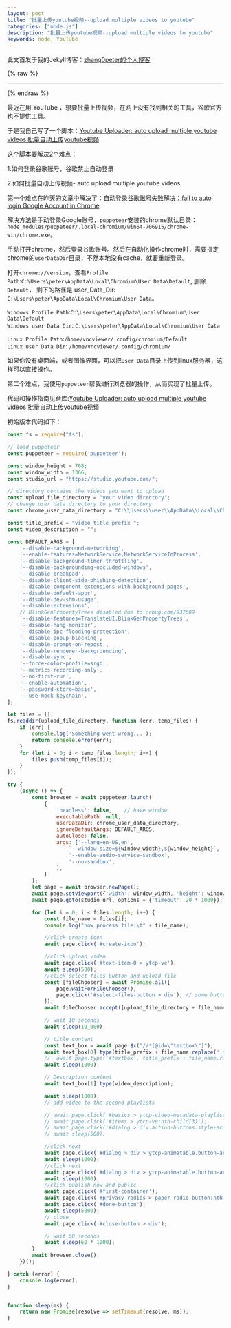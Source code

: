 ```yaml
---
layout: post
title: "批量上传youtube视频--upload multiple videos to youtube"
categories: ["node.js"]
description: "批量上传youtube视频--upload multiple videos to youtube"
keywords: node, YouTube
---
```


此文首发于我的Jekyll博客：[zhang0peter的个人博客](https://zhang0peter.com)         

{% raw %}
***          
{% endraw %}

最近在用 YouTube ，想要批量上传视频，在网上没有找到相关的工具，谷歌官方也不提供工具。

于是我自己写了一个脚本：[Youtube Uploader: auto upload multiple youtube videos 批量自动上传youtube视频](https://github.com/zhang0peter/youtube-upload-multi-videos)

这个脚本要解决2个难点：

1.如何登录谷歌账号，谷歌禁止自动登录

2.如何批量自动上传视频- auto upload multiple youtube videos

第一个难点在昨天的文章中解决了：[自动登录谷歌账号失败解决：fail to auto login Google Account in Chrome](https://zhang0peter.com/2020/02/17/chrome-auto/)

解决方法是手动登录Google账号，`puppeteer`安装的chrome默认目录：
`node_modules/puppeteer/.local-chromium/win64-706915/chrome-win/chrome.exe`。

手动打开chrome，然后登录谷歌账号。然后在自动化操作chrome时，需要指定chrome的`userDataDir`目录，不然本地没有cache，就要重新登录。

打开`chrome://version`，查看`Profile Path`:`C:\Users\peter\AppData\Local\Chromium\User Data\Default`, 删除 `Default`， 剩下的路径是 user_Data_Dir: `C:\Users\peter\AppData\Local\Chromium\User Data`。


`Windows Profile Path`:`C:\Users\peter\AppData\Local\Chromium\User Data\Default`      
`Windows user Data Dir`: `C:\Users\peter\AppData\Local\Chromium\User Data`   

`Linux Profile Path`:`/home/vncviewer/.config/chromium/Default`      
`Linux user Data Dir`: `/home/vncviewer/.config/chromium/`   

如果你没有桌面端，或者图像界面，可以把`User Data`目录上传到linux服务器，这样可以直接操作。

第二个难点，我使用`puppeteer`帮我进行浏览器的操作，从而实现了批量上传。

代码和操作指南见仓库:[Youtube Uploader: auto upload multiple youtube videos 批量自动上传youtube视频](https://github.com/zhang0peter/youtube-upload-multi-videos)


初始版本代码如下：

```js
const fs = require("fs");

// load puppeteer
const puppeteer = require('puppeteer');

const window_height = 768;
const window_width = 1366;
const studio_url = "https://studio.youtube.com/";

// directory contains the videos you want to upload
const upload_file_directory = "your video directory";
// change user data directory to your directory
const chrome_user_data_directory = "C:\\Users\\user\\AppData\\Local\\Chromium\\User Data";

const title_prefix = "video title prefix ";
const video_description = "";

const DEFAULT_ARGS = [
    '--disable-background-networking',
    '--enable-features=NetworkService,NetworkServiceInProcess',
    '--disable-background-timer-throttling',
    '--disable-backgrounding-occluded-windows',
    '--disable-breakpad',
    '--disable-client-side-phishing-detection',
    '--disable-component-extensions-with-background-pages',
    '--disable-default-apps',
    '--disable-dev-shm-usage',
    '--disable-extensions',
    // BlinkGenPropertyTrees disabled due to crbug.com/937609
    '--disable-features=TranslateUI,BlinkGenPropertyTrees',
    '--disable-hang-monitor',
    '--disable-ipc-flooding-protection',
    '--disable-popup-blocking',
    '--disable-prompt-on-repost',
    '--disable-renderer-backgrounding',
    '--disable-sync',
    '--force-color-profile=srgb',
    '--metrics-recording-only',
    '--no-first-run',
    '--enable-automation',
    '--password-store=basic',
    '--use-mock-keychain',
];

let files = [];
fs.readdir(upload_file_directory, function (err, temp_files) {
    if (err) {
        console.log('Something went wrong...');
        return console.error(err);
    }
    for (let i = 0; i < temp_files.length; i++) {
        files.push(temp_files[i]);
    }
});

try {
    (async () => {
        const browser = await puppeteer.launch(
            {
                'headless': false,    // have window
                executablePath: null,
                userDataDir: chrome_user_data_directory,
                ignoreDefaultArgs: DEFAULT_ARGS,
                autoClose: false,
                args: ['--lang=en-US,en',
                    `--window-size=${window_width},${window_height}`,
                    '--enable-audio-service-sandbox',
                    '--no-sandbox',
                ],
            }
        );
        let page = await browser.newPage();
        await page.setViewport({'width': window_width, 'height': window_height});
        await page.goto(studio_url, options = {'timeout': 20 * 1000});

        for (let i = 0; i < files.length; i++) {
            const file_name = files[i];
            console.log("now process file:\t" + file_name);

            //click create icon
            await page.click('#create-icon');

            //click upload video
            await page.click('#text-item-0 > ytcp-ve');
            await sleep(500);
            //click select files button and upload file
            const [fileChooser] = await Promise.all([
                page.waitForFileChooser(),
                page.click('#select-files-button > div'), // some button that triggers file selection
            ]);
            await fileChooser.accept([upload_file_directory + file_name]);

            // wait 10 seconds
            await sleep(10_000);

            // title content
            const text_box = await page.$x("//*[@id=\"textbox\"]");
            await text_box[0].type(title_prefix + file_name.replace('.mp4', ''));
            //  await page.type('#textbox', title_prefix + file_name.replace('.mp4',''));
            await sleep(1000);

            // Description content
            await text_box[1].type(video_description);

            await sleep(1000);
            // add video to the second playlists

            // await page.click('#basics > ytcp-video-metadata-playlists > ytcp-text-dropdown-trigger > ytcp-dropdown-trigger > div');
            // await page.click('#items > ytcp-ve:nth-child(3)');
            // await page.click('#dialog > div.action-buttons.style-scope.ytcp-playlist-dialog > ytcp-button.save-button.action-button.style-scope.ytcp-playlist-dialog > div');
            // await sleep(500);

            //click next
            await page.click('#dialog > div > ytcp-animatable.button-area.metadata-fade-in-section.style-scope.ytcp-uploads-dialog > div > div.right-button-area.style-scope.ytcp-uploads-dialog');
            await sleep(1000);
            //click next
            await page.click('#dialog > div > ytcp-animatable.button-area.metadata-fade-in-section.style-scope.ytcp-uploads-dialog > div > div.right-button-area.style-scope.ytcp-uploads-dialog');
            await sleep(1000);
            //click publish now and public
            await page.click('#first-container');
            await page.click('#privacy-radios > paper-radio-button:nth-child(1)');
            await page.click('#done-button');
            await sleep(5000);
            // close
            await page.click('#close-button > div');

            // wait 60 seconds
            await sleep(60 * 1000);
        }
        await browser.close();
    })();

} catch (error) {
    console.log(error);
}


function sleep(ms) {
    return new Promise(resolve => setTimeout(resolve, ms));
}
```